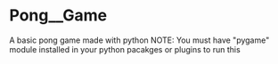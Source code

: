 # Pong__Game
A basic pong game made with python 
NOTE:
You must have "pygame" module installed in your python pacakges or plugins to run this 
